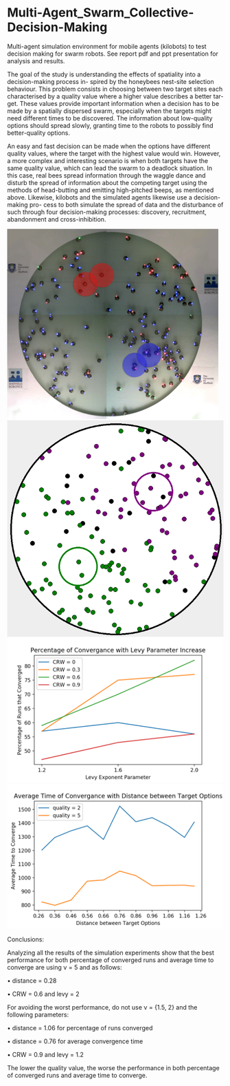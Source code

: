 # Multi-Agent_Swarm_Collective-Decision-Making
Multi-agent simulation environment for mobile agents (kilobots) to test decision making for swarm robots.
See report pdf and ppt presentation for analysis and results.

The goal of the study is understanding the effects of spatiality into a decision-making process in-
spired by the honeybees nest-site selection behaviour. This problem consists in choosing between
two target sites each characterised by a quality value where a higher value describes a better tar-
get. These values provide important information when a decision has to be made by a spatially
dispersed swarm, especially when the targets might need different times to be discovered. The
information about low-quality options should spread slowly, granting time to the robots to possibly
find better-quality options.


An easy and fast decision can be made when the options have different quality values, where the
target with the highest value would win. However, a more complex and interesting scenario is when
both targets have the same quality value, which can lead the swarm to a deadlock situation. In this
case, real bees spread information through the waggle dance and disturb the spread of information
about the competing target using the methods of head-butting and emitting high-pitched beeps, as
mentioned above. Likewise, kilobots and the simulated agents likewise use a decision-making pro-
cess to both simulate the spread of data and the disturbance of such through four decision-making
processes: discovery, recruitment, abandonment and cross-inhibition.

![](results/images/kilobot-simulation.png)
![](results/images/simulation_q5_2mid.png)
![](results/analysis/percent_levy.png)
![](results/analysis/avgtime_distance.png)

Conclusions:

Analyzing all the results of the simulation experiments show that the best performance for both
percentage of converged runs and average time to converge are using ν = 5 and as follows:

• distance = 0.28

• CRW = 0.6 and levy = 2


For avoiding the worst performance, do not use ν = {1.5, 2} and the following parameters:

• distance = 1.06 for percentage of runs converged

• distance = 0.76 for average convergence time

• CRW = 0.9 and levy = 1.2

The lower the quality value, the worse the performance in both percentage of converged runs and
average time to converge.



